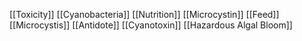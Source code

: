 [[Toxicity]]
[[Cyanobacteria]]
[[Nutrition]]
[[Microcystin]]
[[Feed]]
[[Microcystis]]
[[Antidote]]
[[Cyanotoxin]]
[[Hazardous Algal Bloom]]
